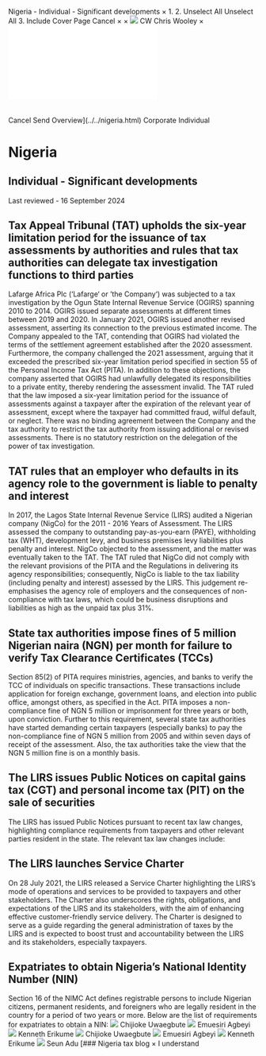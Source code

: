 Nigeria - Individual - Significant developments
×
1.
2.
Unselect All
Unselect All
3.
Include Cover Page
Cancel
×
×
![](../../-/media/world-wide-tax-summaries/attachments/global---chris-wooley.ashx%3Frev=ac5e5f3223b34096b1afc2a6009c7320&revision=ac5e5f32-23b3-4096-b1af-c2a6009c7320&hash=859B7ADC84DC2CBEC9760E9E6EE7DE6D0A8BFCDF)
CW
Chris Wooley
×
![](significant-developments.html)
######
Cancel
Send
Overview](../../nigeria.html)
Corporate
Individual
# Nigeria
## Individual - Significant developments
Last reviewed - 16 September 2024
## Tax Appeal Tribunal (TAT) upholds the six-year limitation period for the issuance of tax assessments by authorities and rules that tax authorities can delegate tax investigation functions to third parties
Lafarge Africa Plc (‘Lafarge‘ or ’the Company‘) was subjected to a tax investigation by the Ogun State Internal Revenue Service (OGIRS) spanning 2010 to 2014. OGIRS issued separate assessments at different times between 2019 and 2020. In January 2021, OGIRS issued another revised assessment, asserting its connection to the previous estimated income.
The Company appealed to the TAT, contending that OGIRS had violated the terms of the settlement agreement established after the 2020 assessment. Furthermore, the company challenged the 2021 assessment, arguing that it exceeded the prescribed six-year limitation period specified in section 55 of the Personal Income Tax Act (PITA). In addition to these objections, the company asserted that OGIRS had unlawfully delegated its responsibilities to a private entity, thereby rendering the assessment invalid.
The TAT ruled that the law imposed a six-year limitation period for the issuance of assessments against a taxpayer after the expiration of the relevant year of assessment, except where the taxpayer had committed fraud, wilful default, or neglect. There was no binding agreement between the Company and the tax authority to restrict the tax authority from issuing additional or revised assessments. There is no statutory restriction on the delegation of the power of tax investigation.
## TAT rules that an employer who defaults in its agency role to the government is liable to penalty and interest
In 2017, the Lagos State Internal Revenue Service (LIRS) audited a Nigerian company (NigCo) for the 2011 - 2016 Years of Assessment. The LIRS assessed the company to outstanding pay-as-you-earn (PAYE), withholding tax (WHT), development levy, and business premises levy liabilities plus penalty and interest. NigCo objected to the assessment, and the matter was eventually taken to the TAT.
The TAT ruled that NigCo did not comply with the relevant provisions of the PITA and the Regulations in delivering its agency responsibilities; consequently, NigCo is liable to the tax liability (including penalty and interest) assessed by the LIRS.
This judgement re-emphasises the agency role of employers and the consequences of non-compliance with tax laws, which could be business disruptions and liabilities as high as the unpaid tax plus 31%.
## State tax authorities impose fines of 5 million Nigerian naira (NGN) per month for failure to verify Tax Clearance Certificates (TCCs)
Section 85(2) of PITA requires ministries, agencies, and banks to verify the TCC of individuals on specific transactions. These transactions include application for foreign exchange, government loans, and election into public office, amongst others, as specified in the Act. PITA imposes a non-compliance fine of NGN 5 million or imprisonment for three years or both, upon conviction.
Further to this requirement, several state tax authorities have started demanding certain taxpayers (especially banks) to pay the non-compliance fine of NGN 5 million from 2005 and within seven days of receipt of the assessment. Also, the tax authorities take the view that the NGN 5 million fine is on a monthly basis.
## The LIRS issues Public Notices on capital gains tax (CGT) and personal income tax (PIT) on the sale of securities
The LIRS has issued Public Notices pursuant to recent tax law changes, highlighting compliance requirements from taxpayers and other relevant parties resident in the state.
The relevant tax law changes include:
## The LIRS launches Service Charter
On 28 July 2021, the LIRS released a Service Charter highlighting the LIRS’s mode of operations and services to be provided to taxpayers and other stakeholders. The Charter also underscores the rights, obligations, and expectations of the LIRS and its stakeholders, with the aim of enhancing effective customer-friendly service delivery. The Charter is designed to serve as a guide regarding the general administration of taxes by the LIRS and is expected to boost trust and accountability between the LIRS and its stakeholders, especially taxpayers.
## Expatriates to obtain Nigeria’s National Identity Number (NIN)
Section 16 of the NIMC Act defines registrable persons to include Nigerian citizens, permanent residents, and foreigners who are legally resident in the country for a period of two years or more. Below are the list of requirements for expatriates to obtain a NIN:
![](../../-/media/world-wide-tax-summaries/attachments/nigeria---chijioke_uwaegbute.ashx%3Frev=b935f69a665346daac157980f698ffe9&revision=b935f69a-6653-46da-ac15-7980f698ffe9&hash=FD227B7A02B1139BEBA5C1F06C0CFBF224224CBE)
Chijioke Uwaegbute
![](../../-/media/world-wide-tax-summaries/attachments/nigeria---emuesiri_agbeyi.ashx%3Frev=c0e79df23a9e4515b82bdc07981d0916&revision=c0e79df2-3a9e-4515-b82b-dc07981d0916&hash=24ACF5CEB290DA9FE10DEF0FCE3D4A625F835C72)
Emuesiri Agbeyi
![](../../-/media/world-wide-tax-summaries/attachments/nigeria---kenneth_erikume.ashx%3Frev=dfcc466b5746457ab1310b2e483d5bb0&revision=dfcc466b-5746-457a-b131-0b2e483d5bb0&hash=102150912B5CA0A3F6AE25CEA19474290BCF22EC)
Kenneth Erikume
![](../../-/media/world-wide-tax-summaries/attachments/nigeria---chijioke_uwaegbute.ashx%3Frev=b935f69a665346daac157980f698ffe9&revision=b935f69a-6653-46da-ac15-7980f698ffe9&hash=FD227B7A02B1139BEBA5C1F06C0CFBF224224CBE)
Chijioke Uwaegbute
![](../../-/media/world-wide-tax-summaries/attachments/nigeria---emuesiri_agbeyi.ashx%3Frev=c0e79df23a9e4515b82bdc07981d0916&revision=c0e79df2-3a9e-4515-b82b-dc07981d0916&hash=24ACF5CEB290DA9FE10DEF0FCE3D4A625F835C72)
Emuesiri Agbeyi
![](../../-/media/world-wide-tax-summaries/attachments/nigeria---kenneth_erikume.ashx%3Frev=dfcc466b5746457ab1310b2e483d5bb0&revision=dfcc466b-5746-457a-b131-0b2e483d5bb0&hash=102150912B5CA0A3F6AE25CEA19474290BCF22EC)
Kenneth Erikume
![](../../-/media/world-wide-tax-summaries/attachments/nigeria---seun_adu.ashx%3Frev=559ac35ca8aa4f6ca6b6a1a802be9906&revision=559ac35c-a8aa-4f6c-a6b6-a1a802be9906&hash=F0A2C9428D63F0C59FBA31B6C6AE46F0549CC2F5)
Seun Adu
[### Nigeria tax blog
×
I understand